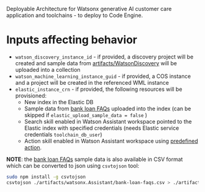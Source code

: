 Deployable Architecture for Watsonx generative AI customer care application and toolchains - to deploy to Code Engine.

# Inputs affecting behavior

* `watson_discovery_instance_id` - if provided, a discovery project will be created and sample data from [artifacts/WatsonDiscovery](artifacts/WatsonDiscovery) will be uploaded into a collection
* `watson_machine_learning_instance_guid` - if provided, a COS instance and a project will be created in the referenced WML instance
* `elastic_instance_crn` - if provided, the following resources will be provisioned:
  * New index in the Elastic DB
  * Sample data from [bank loan FAQs](artifacts/watsonx.Assistant/bank-loan-faqs.json) uploaded into the index (can be skipped if `elastic_upload_sample_data = false` )
  * Search skill enabled in Watson Assistant workspace pointed to the Elastic index with specified credentials (needs Elastic service credentials `toolchain_db_user`)
  * Action skill enabled in Watson Assistant workspace using [predefined action](artifacts/watsonx.Assistant/wxa-conv-srch-es-v1.json). 

**NOTE**: the [bank loan FAQs](artifacts/watsonx.Assistant/bank-loan-faqs.csv) sample data is also available in CSV format which can be converted to json using `csvtojson` tool:
```bash
sudo npm install -g csvtojson
csvtojson ./artifacts/watsonx.Assistant/bank-loan-faqs.csv > ./artifacts/watsonx.Assistant/bank-loan-faqs.json
```
